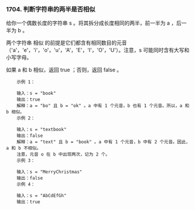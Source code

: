 ### 1704. 判断字符串的两半是否相似



给你一个偶数长度的字符串 s 。将其拆分成长度相同的两半，前一半为 a ，后一半为 b 。

两个字符串 相似 的前提是它们都含有相同数目的元音（'a'，'e'，'i'，'o'，'u'，'A'，'E'，'I'，'O'，'U'）。注意，s 可能同时含有大写和小写字母。

如果 a 和 b 相似，返回 true ；否则，返回 false 。

 
```
    示例 1：
    
    输入：s = "book"
    输出：true
    解释：a = "bo" 且 b = "ok" 。a 中有 1 个元音，b 也有 1 个元音。所以，a 和 b 相似。
    示例 2：
    
    输入：s = "textbook"
    输出：false
    解释：a = "text" 且 b = "book" 。a 中有 1 个元音，b 中有 2 个元音。因此，a 和 b 不相似。
    注意，元音 o 在 b 中出现两次，记为 2 个。
    示例 3：
    
    输入：s = "MerryChristmas"
    输出：false
    示例 4：
    
    输入：s = "AbCdEfGh"
    输出：true
```